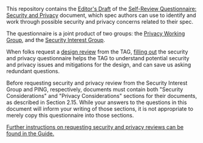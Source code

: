 This repository contains the [Editor's Draft](https://w3ctag.github.io/security-questionnaire/) of the [Self-Review Questionnaire: Security and Privacy](https://www.w3.org/TR/security-privacy-questionnaire/) document, which spec authors can use to identify and work through possible security and privacy concerns related to their spec.

The questionnaire is a joint product of two groups: the [Privacy Working Group](https://www.w3.org/groups/wg/privacy/), and the [Security Interest Group](https://www.w3.org/groups/ig/security/).

When folks request a [design review](https://github.com/w3ctag/design-reviews) from the TAG, [filling out](questionnaire.markdown) the security and privacy questionnaire helps the TAG to understand potential security and privacy issues and mitigations for the design, and can save us asking redundant questions.

Before requesting security and
privacy review
from the Security Interest Group and PING, respectively, documents must
contain both "Security Considerations" and "Privacy Considerations"
sections for their documents, as described in Section 2.15.  While
your answers to the questions in this document will inform your
writing of those sections, it is not appropriate to merely copy this
questionnaire into those sections.

[Further instructions on requesting security and privacy reviews can be found in the Guide.](https://w3c.github.io/documentreview/#how_to_get_horizontal_review)
